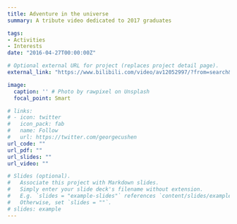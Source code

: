 ```yaml
---
title: Adventure in the universe
summary: A tribute video dedicated to 2017 graduates

tags:
- Activities
- Interests
date: "2016-04-27T00:00:00Z"

# Optional external URL for project (replaces project detail page).
external_link: "https://www.bilibili.com/video/av12052997/?from=search&seid=7428649704165612594"

image:
  caption: '' # Photo by rawpixel on Unsplash
  focal_point: Smart

# links:
# - icon: twitter
#   icon_pack: fab
#   name: Follow
#   url: https://twitter.com/georgecushen
url_code: ""
url_pdf: ""
url_slides: ""
url_video: ""

# Slides (optional).
#   Associate this project with Markdown slides.
#   Simply enter your slide deck's filename without extension.
#   E.g. `slides = "example-slides"` references `content/slides/example-slides.md`.
#   Otherwise, set `slides = ""`.
# slides: example
---
```

